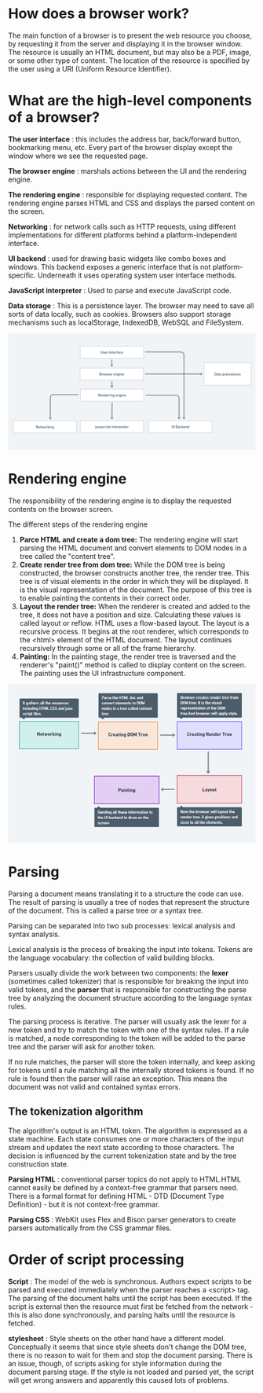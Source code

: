 # How does a browser work?

The main function of a browser is to present the web resource you choose, by requesting it from the server and displaying it in the browser window. The resource is usually an HTML document, but may also be a PDF, image, or some other type of content. The location of the resource is specified by the user using a URI (Uniform Resource Identifier).

# What are the high-level components of a browser?

**The user interface** : this includes the address bar, back/forward button, bookmarking menu, etc. Every part of the browser display except the window where we see the requested page.

**The browser engine** : marshals actions between the UI and the rendering engine.

**The rendering engine** : responsible for displaying requested content. The rendering engine parses HTML and CSS and displays the parsed content on the screen.

**Networking** : for network calls such as HTTP requests, using different implementations for different platforms behind a platform-independent interface.

**UI backend** : used for drawing basic widgets like combo boxes and windows. This backend exposes a generic interface that is not platform-specific. Underneath it uses operating system user interface methods.

**JavaScript interpreter** : Used to parse and execute JavaScript code.

**Data storage** : This is a persistence layer. The browser may need to save all sorts of data locally, such as cookies. Browsers also support storage mechanisms such as localStorage, IndexedDB, WebSQL and FileSystem.

![High level components](./images/High-level-components.png?raw=true "Title")

# Rendering engine

The responsibility of the rendering engine is to display the requested contents on the browser screen.

The different steps of the rendering engine

1. **Parce HTML and create a dom tree:** The rendering engine will start parsing the HTML document and convert elements to DOM nodes in a tree called the "content tree".
2. **Create render tree from dom tree:** While the DOM tree is being constructed, the browser constructs another tree, the render tree. This tree is of visual elements in the order in which they will be displayed. It is the visual representation of the document. The purpose of this tree is to enable painting the contents in their correct order.
3. **Layout the render tree:** When the renderer is created and added to the tree, it does not have a position and size. Calculating these values is called layout or reflow. HTML uses a flow-based layout. The layout is a recursive process. It begins at the root renderer, which corresponds to the \<html\> element of the HTML document. The layout continues recursively through some or all of the frame hierarchy.
4. **Painting:** In the painting stage, the render tree is traversed and the renderer's "paint()" method is called to display content on the screen. The painting uses the UI infrastructure component.

![How rendering works](./images/How-rendering-works.png?raw=true "Title")

# Parsing

Parsing a document means translating it to a structure the code can use. The result of parsing is usually a tree of nodes that represent the structure of the document. This is called a parse tree or a syntax tree.

Parsing can be separated into two sub processes: lexical analysis and syntax analysis.

Lexical analysis is the process of breaking the input into tokens. Tokens are the language vocabulary: the collection of valid building blocks.

Parsers usually divide the work between two components: the **lexer** (sometimes called tokenizer) that is responsible for breaking the input into valid tokens, and the **parser** that is responsible for constructing the parse tree by analyzing the document structure according to the language syntax rules.

The parsing process is iterative. The parser will usually ask the lexer for a new token and try to match the token with one of the syntax rules. If a rule is matched, a node corresponding to the token will be added to the parse tree and the parser will ask for another token.

If no rule matches, the parser will store the token internally, and keep asking for tokens until a rule matching all the internally stored tokens is found. If no rule is found then the parser will raise an exception. This means the document was not valid and contained syntax errors.

## The tokenization algorithm

The algorithm's output is an HTML token. The algorithm is expressed as a state machine. Each state consumes one or more characters of the input stream and updates the next state according to those characters. The decision is influenced by the current tokenization state and by the tree construction state.

**Parsing HTML** : conventional parser topics do not apply to HTML.HTML cannot easily be defined by a context-free grammar that parsers need. There is a formal format for defining HTML - DTD (Document Type Definition) - but it is not context-free grammar.

**Parsing CSS** : WebKit uses Flex and Bison parser generators to create parsers automatically from the CSS grammar files.

# Order of script processing

**Script** : The model of the web is synchronous. Authors expect scripts to be parsed and executed immediately when the parser reaches a \<script\> tag. The parsing of the document halts until the script has been executed. If the script is external then the resource must first be fetched from the network - this is also done synchronously, and parsing halts until the resource is fetched.

**stylesheet** : Style sheets on the other hand have a different model. Conceptually it seems that since style sheets don't change the DOM tree, there is no reason to wait for them and stop the document parsing. There is an issue, though, of scripts asking for style information during the document parsing stage. If the style is not loaded and parsed yet, the script will get wrong answers and apparently this caused lots of problems.
